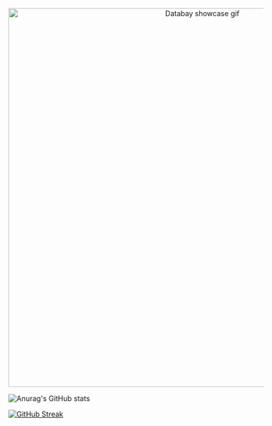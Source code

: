 <p align="center">

<img src="https://github.com/rcarmen-btc/rcarmen-btc/blob/main/riserlarenss.gif" alt="Databay showcase gif" title="Databay showcase gif" width="750"  align="middle"/>


![Anurag's GitHub stats](https://github-readme-stats.vercel.app/api?username=rcarmen-btc&theme=blueberry&show_icons=true)



[![GitHub Streak](http://github-readme-streak-stats.herokuapp.com?user=rcarmen-btc&theme=github-dark&date_format=M%20j%5B%2C%20Y%5D)](https://git.io/streak-stats)
</p>

